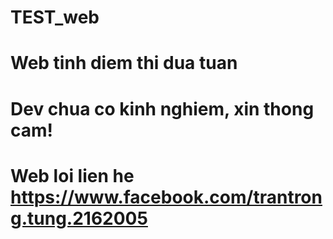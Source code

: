 # TEST_web
# Web tinh diem thi dua tuan
# Dev chua co kinh nghiem, xin thong cam!
# Web loi lien he https://www.facebook.com/trantrong.tung.2162005
